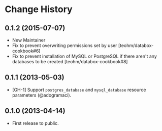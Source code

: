 # Change History

## 0.1.2 (2015-07-07)

 - New Maintainer
 - Fix to prevent overwriting permissions set by user [teohm/databox-cookbook#6]
 - Fix to prevent installation of MySQL or PostgreSQL if there aren't any databases to be created [teohm/databox-cookbook#8]

## 0.1.1 (2013-05-03)
 - [GH-1] Support `postgres_database` and `mysql_database` resource parameters (@adogramaci).

## 0.1.0 (2013-04-14)
 - First release to public.
